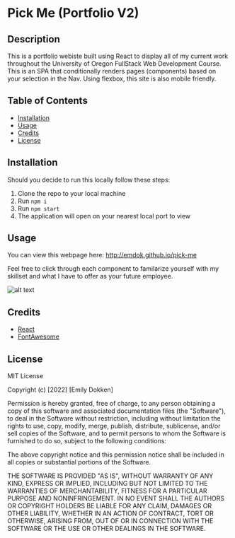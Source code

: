 # Pick Me (Portfolio V2)

## Description

This is a portfolio webiste built using React to display all of my current work throughout the University of Oregon FullStack Web Development Course. This is an SPA that conditionally renders pages (components) based on your selection in the Nav. Using flexbox, this site is also mobile friendly.

## Table of Contents

- [Installation](#installation)
- [Usage](#usage)
- [Credits](#credits)
- [License](#license)

## Installation

Should you decide to run this locally follow these steps:

1. Clone the repo to your local machine
2. Run `npm i`
3. Run `npm start`
4. The application will open on your nearest local port to view

## Usage

You can view this webpage here: http://emdok.github.io/pick-me 

Feel free to click through each component to familarize yourself with my skillset and what I have to offer as your future employee.


  ![alt text](assets/images/portfolio-v2.png)


## Credits

- [React](https://reactjs.org/)
- [FontAwesome](https://fontawesome.com/)

## License

MIT License

Copyright (c) [2022] [Emily Dokken]

Permission is hereby granted, free of charge, to any person obtaining a copy
of this software and associated documentation files (the "Software"), to deal
in the Software without restriction, including without limitation the rights
to use, copy, modify, merge, publish, distribute, sublicense, and/or sell
copies of the Software, and to permit persons to whom the Software is
furnished to do so, subject to the following conditions:

The above copyright notice and this permission notice shall be included in all
copies or substantial portions of the Software.

THE SOFTWARE IS PROVIDED "AS IS", WITHOUT WARRANTY OF ANY KIND, EXPRESS OR
IMPLIED, INCLUDING BUT NOT LIMITED TO THE WARRANTIES OF MERCHANTABILITY,
FITNESS FOR A PARTICULAR PURPOSE AND NONINFRINGEMENT. IN NO EVENT SHALL THE
AUTHORS OR COPYRIGHT HOLDERS BE LIABLE FOR ANY CLAIM, DAMAGES OR OTHER
LIABILITY, WHETHER IN AN ACTION OF CONTRACT, TORT OR OTHERWISE, ARISING FROM,
OUT OF OR IN CONNECTION WITH THE SOFTWARE OR THE USE OR OTHER DEALINGS IN THE
SOFTWARE.